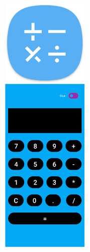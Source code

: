 <br/>
 
  <img src="Logo.svg" alt="Screen" width="50%" height="50%"> 
 <img src="Screen.PNG" alt="Screen" width="50%" height="50%"> 

<br/>